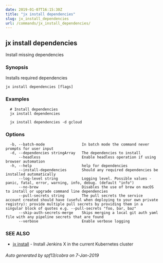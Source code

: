 ```yaml
---
date: 2019-01-07T16:15:30Z
title: "jx install dependencies"
slug: jx_install_dependencies
url: /commands/jx_install_dependencies/
---
```

## jx install dependencies

Install missing dependencies

### Synopsis

Installs required dependencies

```
jx install dependencies [flags]
```

### Examples

```
  # Install dependencies
  jx install dependencies
  
  jx install dependencies -d gcloud
```

### Options

```
  -b, --batch-mode                 In batch mode the command never prompts for user input
  -d, --dependencies stringArray   The dependencies to install
      --headless                   Enable headless operation if using browser automation
  -h, --help                       help for dependencies
      --install-dependencies       Should any required dependencies be installed automatically
      --log-level string           Logging level. Possible values - panic, fatal, error, warning, info, debug. (default "info")
      --no-brew                    Disables the use of brew on macOS to install or upgrade command line dependencies
      --pull-secrets string        The pull secrets the service account created should have (useful when deploying to your own private registry): provide multiple pull secrets by providing them in a singular block of quotes e.g. --pull-secrets "foo, bar, baz"
      --skip-auth-secrets-merge    Skips merging a local git auth yaml file with any pipeline secrets that are found
      --verbose                    Enable verbose logging
```

### SEE ALSO

* [jx install](/commands/jx_install/)	 - Install Jenkins X in the current Kubernetes cluster

###### Auto generated by spf13/cobra on 7-Jan-2019
